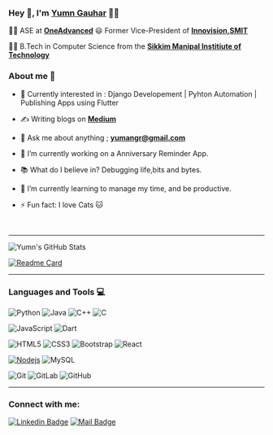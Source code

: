 ### Hey 👋, I'm [Yumn Gauhar](https://yumngauhar.ml/) 👨‍💻


👨‍🎓 ASE at **[OneAdvanced]([https://smu.edu.in/smit.html/](https://www.oneadvanced.com/))** 
:smiley: Former Vice-President of **[Innovision,SMIT](https://innovision.cf/)** 

👨‍🎓 B.Tech in Computer Science from the **[Sikkim Manipal Institiute of Technology](https://smu.edu.in/smit.html/)** 

### About me :eyes:

- :dart: Currently interested in : Django Developement |  Pyhton Automation | Publishing Apps using Flutter
- :writing_hand: Writing blogs on  **[Medium](https://medium.com/@)**
- :e-mail: Ask me about anything ; **[yumangr@gmail.com](yumangr@gmail.com)**

- 🔭 I’m currently working on a Anniversary Reminder App. 
- 📚 What do I believe in? Debugging life,bits and bytes.
- 🌱 I’m currently learning to manage my time, and be productive.
- ⚡ Fun fact: I love Cats 🐱


<br />

---


<img align="center" alt="Yumn's GitHub Stats" src="https://github-readme-stats-ten-roan.vercel.app/api?username=YuZaGa&show_icons=true&theme=vue&hide_border=false" />

[![Readme Card](https://github-readme-stats.vercel.app/api/pin/?username=YuZaGa&repo=github-readme-stats&show_icons=true&theme=vue&hide_border=false)](https://github.com/anuraghazra/github-readme-stats)

---


### Languages and Tools :computer:

![Python](https://img.shields.io/badge/-Python-black?style=flat&logo=python) ![Java](https://img.shields.io/badge/Java-orange?style=flat&logo=java&logoColor=white&link=https://github.com/hritik5102) ![C++](https://img.shields.io/badge/-C++-00599C?style=flat&logo=c++&link=https://github.com/hritik5102) ![C](https://img.shields.io/badge/-A8B9CC?style=flat&logo=c&logoColor=white&link=https://github.com/hritik5102)

![JavaScript](https://img.shields.io/badge/-JavaScript-black?style=flat&logo=javascript&link=https://github.com/hritik5102) ![Dart](https://img.shields.io/badge/-Dart-0175C2?style=flat&logo=dart&link=https://github.com/hritik5102)

![HTML5](https://img.shields.io/badge/-HTML5-E34F26?style=flat&logo=html5&logoColor=white&link=https://github.com/hritik5102)  ![CSS3](https://img.shields.io/badge/-CSS3-1572B6?style=flat&logo=css3&link=https://github.com/hritik5102) ![Bootstrap](https://img.shields.io/badge/-Bootstrap-563D7C?style=flat&logo=bootstrap&link=https://github.com/hritik5102) ![React](https://img.shields.io/badge/-React-black?style=flat&logo=react&link=https://github.com/hritik5102) 

[![Nodejs](https://img.shields.io/badge/-Nodejs-black?style=flat&logo=Node.js&link=https://github.com/hritik5102)](https://github.com/hritik5102) ![MySQL](https://img.shields.io/badge/-MySQL-black?style=flat&logo=mysql&link=https://github.com/hritik5102)

![Git](https://img.shields.io/badge/-Git-black?style=flat&logo=git&link=https://github.com/hritik5102) ![GitLab](https://img.shields.io/badge/-GitLab-FCA121?style=flat&logo=gitlab&link=https://github.com/hritik5102) ![GitHub](https://img.shields.io/badge/-GitHub-181717?style=flat&logo=github&link=https://github.com/hritik5102)


---

### Connect with me:
[![Linkedin Badge](https://img.shields.io/badge/-Yumn-0e76a8?style=flat&labelColor=0e76a8&logo=linkedin&logoColor=white)][linkedin] [![Mail Badge](https://img.shields.io/badge/-@retarded_potential-e84393?style=flat&labelColor=e84393&logo=instagram&logoColor=white)][instagram]
<br />
<br />



<!--Links -->
[instagram]: https://www.instagram.com/retarded_potential/
[linkedin]: https://linkedin.com/in/yumn-gauhar
[github]: https://github.com/YuZaGa/
